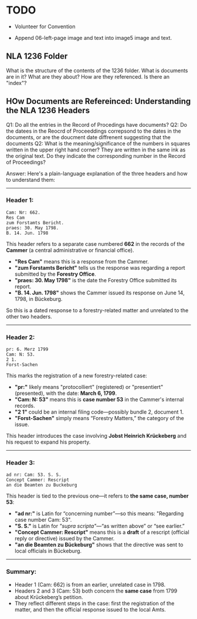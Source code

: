 # TODO
- Volunteer for Convention

- Append 06-left-page image and text into image5 image and text.

## NLA 1236 Folder

What is the structure of the contents of the 1236 folder. What is documents are in it? What are they about? How
are they referenced. Is there an "index"? 

## HOw Documents are Refereinced: Understanding the NLA 1236 Headers

Q1: Do all the entries in the Record of Procedings have documents?
Q2: Do the datees in the Reocrd of Proceeddings correpsond to the dates in the documents, or are the doucment
date diffrenent suggesting that the documents 
Q2: What is the meaning/significance of the numbers in squares written in the upper right hand corner? They
are written in the same ink as the original text. Do they indicate the corresponding number in the Record
of Proceedings? 

Answer: Here's a plain-language explanation of the three headers and how to understand them:

---

### **Header 1:**

```
Cam: Nr: 662.
Res Cam
zum Forstamts Bericht.
praes: 30. May 1798.
B. 14. Jun. 1798
```

This header refers to a separate case numbered **662** in the records of the **Cammer** (a central administrative or financial office).

* **"Res Cam"** means this is a response from the Cammer.
* **"zum Forstamts Bericht"** tells us the response was regarding a report submitted by the **Forestry Office**.
* **"praes: 30. May 1798"** is the date the Forestry Office submitted its report.
* **"B. 14. Jun. 1798"** shows the Cammer issued its response on June 14, 1798, in Bückeburg.

So this is a dated response to a forestry-related matter and unrelated to the other two headers.

---

### **Header 2:**

```
pr: 6. Merz 1799
Cam: N: 53.
2 1.
Forst-Sachen
```

This marks the registration of a new forestry-related case:

* **"pr:"** likely means "protocolliert" (registered) or "presentiert" (presented), with the date: **March 6, 1799**.
* **"Cam: N: 53"** means this is **case number 53** in the Cammer's internal records.
* **"2 1"** could be an internal filing code—possibly bundle 2, document 1.
* **"Forst-Sachen"** simply means “Forestry Matters,” the category of the issue.

This header introduces the case involving **Jobst Heinrich Krückeberg** and his request to expand his property.

---

### **Header 3:**

```
ad nr: Cam: 53. S. S.
Concept Cammer: Rescript
an die Beamten zu Buckeburg
```

This header is tied to the previous one—it refers to **the same case, number 53**:

* **"ad nr:"** is Latin for “concerning number”—so this means: "Regarding case number Cam: 53".
* **"S. S."** is Latin for *"supra scripta"*—“as written above” or “see earlier.”
* **"Concept Cammer: Rescript"** means this is a **draft** of a rescript (official reply or directive) issued by the Cammer.
* **"an die Beamten zu Bückeburg"** shows that the directive was sent to local officials in Bückeburg.

---

### Summary:

* Header 1 (Cam: 662) is from an earlier, unrelated case in 1798.
* Headers 2 and 3 (Cam: 53) both concern the **same case** from 1799 about Krückeberg’s petition.
* They reflect different steps in the case: first the registration of the matter, and then the official response issued to the local Amts.


